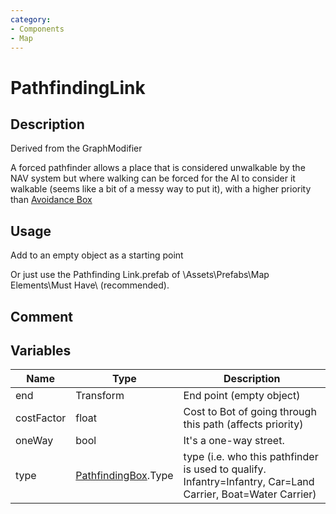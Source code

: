 ```yaml
---
category: 
- Components
- Map
---
```

# PathfindingLink
## Description
Derived from the GraphModifier

A forced pathfinder allows a place that is considered unwalkable by the NAV system but where walking can be forced for the AI to consider it walkable (seems like a bit of a messy way to put it), with a higher priority than [Avoidance Box](./AvoidanceBox.md)
## Usage

Add to an empty object as a starting point

Or just use the Pathfinding Link.prefab of \Assets\Prefabs\Map Elements\Must Have\ (recommended).

## Comment

## Variables
| Name | Type | Description |
| ----------- | ----------- | ----------- |
| end | Transform | End point (empty object) |  
| costFactor  | float | Cost to Bot of going through this path (affects priority) |  
| oneWay  | bool | It's a one-way street. |  
| type | [PathfindingBox](./PathfindingBox.md).Type | type (i.e. who this pathfinder is used to qualify. Infantry=Infantry, Car=Land Carrier, Boat=Water Carrier) |  

